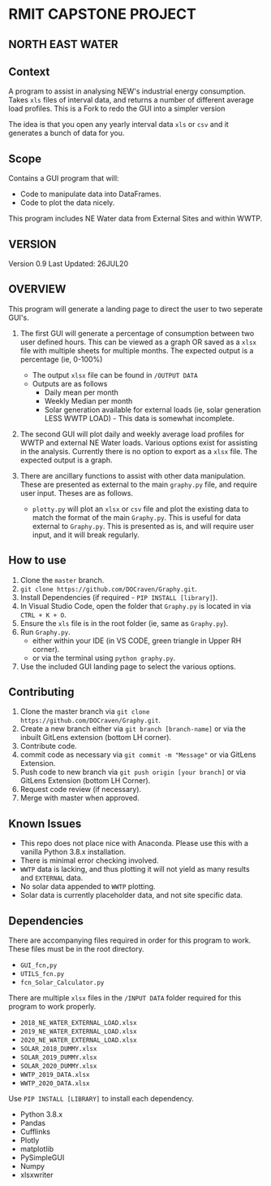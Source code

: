 
# RMIT CAPSTONE PROJECT 
## NORTH EAST WATER

## Context
A program to assist in analysing NEW's industrial energy consumption. Takes `xls` files of interval data, and returns a number of different average load profiles. 
This is a Fork to redo the GUI into a simpler version

The idea is that you open any yearly interval data `xls` or `csv` and it generates a bunch of data for you. 


## Scope

Contains a GUI program that will:

- Code to manipulate data into DataFrames.
- Code to plot the data nicely.

This program includes NE Water data from External Sites and within WWTP. 


## VERSION 

Version 0.9 
Last Updated: 26JUL20


## OVERVIEW
This program will generate a landing page to direct the user to two seperate GUI's. 

1.  The first GUI will generate a percentage of consumption between two user defined hours. This can be viewed as a graph OR saved as a `xlsx` file with multiple sheets for multiple months. The expected output is a percentage (ie, 0-100%)
    - The output `xlsx` file can be found in `/OUTPUT DATA`
    - Outputs are as follows 
      -  Daily mean per month
      -  Weekly Median per month
      -  Solar generation available for external loads (ie, solar generation LESS WWTP LOAD) - This data is somewhat incomplete.
1.  The second GUI will plot daily and weekly average load profiles for WWTP and external NE Water loads. Various options exist for assisting in the analysis. Currently there is no option to export as a `xlsx` file. The expected output is a graph. 

1.  There are ancillary functions to assist with other data manipulation. These are presented as external to the main `graphy.py` file, and require user input. Theses are as follows. 
    *  `plotty.py` will plot an `xlsx` or `csv` file and plot the existing data to match the format of the main `Graphy.py`. This is useful for data external to `Graphy.py`. This is presented as is, and will require user input, and it will break regularly.  

## How to use

1. Clone the `master` branch. 
  1.   `git clone https://github.com/DOCraven/Graphy.git`.
1. Install Dependencies (if required - `PIP INSTALL [library]`).
1. In Visual Studio Code, open the folder that `Graphy.py` is located in via `CTRL + K + O`.
1. Ensure the `xls` file is in the root folder (ie, same as `Graphy.py`).
1. Run `Graphy.py`. 
   -  either within your IDE (in VS CODE, green triangle in Upper RH corner).
   -  or via the terminal using  `python graphy.py`.
1. Use the included GUI landing page to select the various options.


## Contributing 
1.  Clone the master branch via `git clone https://github.com/DOCraven/Graphy.git`.
1.  Create a new branch either via `git branch [branch-name]` or via the inbuilt GitLens extension (bottom LH corner).
1.  Contribute code.
1.  commit code as necessary via `git commit -m "Message"` or via GitLens Extension.
1.  Push code to new branch via `git push origin [your branch]` or via GitLens Extension (bottom LH Corner).
1.  Request code review (if necessary).
1.  Merge with master when approved.

## Known Issues


- This repo does not place nice with Anaconda. Please use this with a vanilla Python 3.8.x installation.
- There is minimal error checking involved. 
- `WWTP` data is lacking, and thus plotting it will not yield as many results and `EXTERNAL` data. 
- No solar data appended to `WWTP` plotting. 
- Solar data is currently placeholder data, and not site specific data. 


## Dependencies

There are accompanying files required in order for this program to work. These files must be in the root directory. 
-  `GUI_fcn,py`
-  `UTILS_fcn.py`
-  `fcn_Solar_Calculator.py`

There are multiple `xlsx` files in the `/INPUT DATA` folder required for this program to work properly. 
-  `2018_NE_WATER_EXTERNAL_LOAD.xlsx`
-  `2019_NE_WATER_EXTERNAL_LOAD.xlsx`
-  `2020_NE_WATER_EXTERNAL_LOAD.xlsx`
-  `SOLAR_2018_DUMMY.xlsx`
-  `SOLAR_2019_DUMMY.xlsx`
-  `SOLAR_2020_DUMMY.xlsx`
-  `WWTP_2019_DATA.xlsx`
-  `WWTP_2020_DATA.xlsx`


Use `PIP INSTALL [LIBRARY]` to install each dependency. 

-  Python 3.8.x
-  Pandas
-  Cufflinks
-  Plotly 
-  matplotlib
-  PySimpleGUI
-  Numpy
-  xlsxwriter
